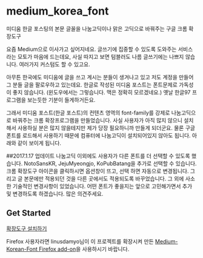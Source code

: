 # medium_korea_font

미디움 한글 포스팅의 본문 글꼴을 나눔고딕이나 맑은 고딕으로 바꿔주는 구글 크롬 확장도구

요즘 Medium으로 이사가고 싶어지네요. 글쓰기에 집중할 수 있도록 도와주는 서비스라는 모토가 마음에 드는데요, 사실 따지고 보면 텀블러도 나름 글쓰기에는 나쁘지 않습니다. 여러가지 커스텀도 할 수 있고요. 

아무튼 한국에도 미디움에 글을 쓰고 계시는 분들이 생겨나고 있고 저도 계정을 만들어 그 분들 글을 팔로우하고 있는데요. 한글로 작성된 미디움 포스트는 폰트문제로 가독성이 좋지 않습니다. (윈도우에서는 그렇습니다. 맥은 정확히 모르겠네요.) 옛날 한글97 프로그램을 보는듯한 기분이 들게하거든요.

그래서 미디움 포스트(한글 포스트)의 컨텐츠 영역의 font-family를 강제로 나눔고딕으로 바꿔주는 크롬 확장프로그램을 만들었습니다. 사실 사용자가 아직 많지 않으니 설치해서 사용하실 분은 많지 않을테지만 제가 당장 필요하니까 만들게 되더군요. 물론 구글 폰트를 로드해서 사용하기 때문에 컴퓨터에 나눔고딕이 설치되어있지 않아도 됩니다. 아래와 같이 보이게 됩니다.

##2017.1.17 업데이트
나눔고딕 이외에도 사용자가 다른 폰트를 더 선택할 수 있도록 했습니다. NotoSansKR, JejuMyeongjo, KoPubBatang을 추가로 선택할 수 있습니다. 크롬 확장도구 아이콘을 클릭하시면 옵션창이 뜨고, 선택 하면 자동으로 변경됩니다.
그리고 글 본문에만 적용되던 것을 다른 곳에서도 적용되도록 바꾸었습니다.
그 외에 사소한 기술적인 변경사항이 있었습니다.
어떤 폰트가 좋을지는 앞으로 고민해가면서 추가 및 변경하도록 하겠습니다. 많은 의견주세요.

## Get Started

[확장도구 설치하기](https://chrome.google.com/webstore/detail/medium-korea-font/kokpfknnegehljlpmbddjhlmbcbbmpbh)

Firefox 사용자라면 linusdamyo님이 이 프로젝트를 확장시켜 만든 [Medium-Korean-Font Firefox add-on](https://addons.mozilla.org/ko/firefox/addon/medium-korean-font/)을 사용하시기 바랍니다.